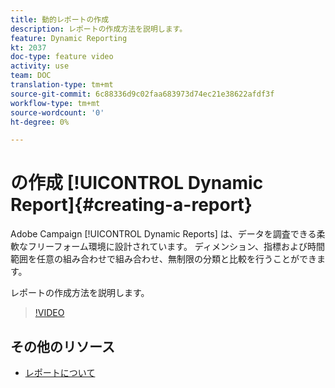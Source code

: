 ```yaml
---
title: 動的レポートの作成
description: レポートの作成方法を説明します。
feature: Dynamic Reporting
kt: 2037
doc-type: feature video
activity: use
team: DOC
translation-type: tm+mt
source-git-commit: 6c88336d9c02faa683973d74ec21e38622afdf3f
workflow-type: tm+mt
source-wordcount: '0'
ht-degree: 0%

---
```



# の作成 [!UICONTROL Dynamic Report]{#creating-a-report}

Adobe Campaign [!UICONTROL Dynamic Reports] は、データを調査できる柔軟なフリーフォーム環境に設計されています。 ディメンション、指標および時間範囲を任意の組み合わせで組み合わせ、無制限の分類と比較を行うことができます。

レポートの作成方法を説明します。

>[!VIDEO](https://video.tv.adobe.com/v/25264/?quality=12)

## その他のリソース

* [レポートについて](https://docs.adobe.com/content/help/ja-JP/campaign-standard/using/reporting/about-reporting/about-dynamic-reports.html)
